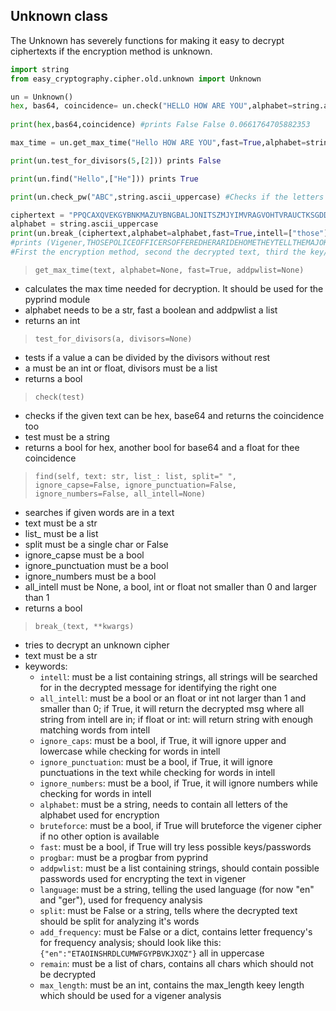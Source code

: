 ## Unknown class

The Unknown has severely functions for making it easy to decrypt ciphertexts if the encryption method is unknown.

```` python
import string
from easy_cryptography.cipher.old.unknown import Unknown

un = Unknown()
hex, bas64, coincidence= un.check("HELLO HOW ARE YOU",alphabet=string.ascii_uppercase) #checks if it could be hex and base64 
                                                                                       #and calculates the coincidenc 
print(hex,bas64,coincidence) #prints False False 0.0661764705882353

max_time = un.get_max_time("Hello HOW ARE YOU",fast=True,alphabet=string.ascii_uppercase) #calculates the value for the pyprind bar

print(un.test_for_divisors(5,[2])) prints False

print(un.find("Hello",["He"])) prints True

print(un.check_pw("ABC",string.ascii_uppercase) #Checks if the letters of the pw is in the alphabet; prints True

ciphertext = "PPQCAXQVEKGYBNKMAZUYBNGBALJONITSZMJYIMVRAGVOHTVRAUCTKSGDDWUOXITLAZUVAVVRAZCVKBQPIWPOU"
alphabet = string.ascii_uppercase
print(un.break_(ciphertext,alphabet=alphabet,fast=True,intell=["those"], ignore_capse=True, ignore_punctuation=True, ignore_numbers=True, Bruteforce=False))
#prints (Vigener,THOSEPOLICEOFFICERSOFFEREDHERARIDEHOMETHEYTELLTHEMAJOKETHOSEBARBERSLENTHERALOTOFMONEY,WICK) 
#First the encryption method, second the decrypted text, third the key/password
````
   
> ``get_max_time(text, alphabet=None, fast=True, addpwlist=None)``   

- calculates the max time needed for decryption. It should be used for the pyprind module  
- alphabet needs to be a str, fast a boolean and addpwlist a list  
- returns an int  

> ``test_for_divisors(a, divisors=None)``   

- tests if a value a can be divided by the divisors without rest  
- a must be an int or float, divisors must be a list  
- returns a bool  

> ``check(test)``   

- checks if the given text can be hex, base64 and returns the coincidence too  
- test must be a string  
- returns a bool for hex, another bool for base64 and a float for thee coincidence  

> ``find(self, text: str, list_: list, split=" ", ignore_capse=False, ignore_punctuation=False, ignore_numbers=False, all_intell=None)``   

- searches if given words are in a text  
- text must be a str  
- list_ must be a list  
- split must be a single char or False  
- ignore_capse must be a bool  
- ignore_punctuation must be a bool  
- ignore_numbers must be a bool  
- all_intell must be None, a bool, int or float not smaller than 0 and larger than 1  
- returns a bool  

> ``break_(text, **kwargs)``   

- tries to decrypt an unknown cipher  
- text must be a str  
- keywords:  
    - `intell`: must be a list containing strings, all strings will be searched for in the decrypted message for identifying the right one  
    - `all_intell`: must be a bool or an float or int not larger than 1 and smaller than 0; if True, it will return the decrypted msg where all string from intell are in; if float or int: will return string with enough matching words from intell  
    - `ignore_caps`: must be a bool, if True, it will ignore upper and lowercase while checking for words in intell  
    - `ignore_punctuation`: must be a bool, if True, it will ignore punctuations in the text while checking for words in intell  
    - `ignore_numbers`: must be a bool, if True, it will ignore numbers while checking for words in intell  
    - `alphabet`: must be a string, needs to contain all letters of the alphabet used for encryption  
    - `bruteforce`: must be a bool, if True will bruteforce the vigener cipher if no other option is available  
    - `fast`: must be a bool, if True will try less possible keys/passwords  
    - `progbar`: must be a progbar from pyprind  
    - `addpwlist`: must be a list containing strings, should contain possible passwords used for encrypting the text in vigener  
    - `language`: must be a string, telling the used language (for now "en" and "ger"), used for frequency analysis  
    - `split`: must be False or a string, tells where the decrypted text should be split for analyzing it's words  
    - `add_frequency`: must be False or a dict, contains letter frequency's for frequency analysis; should look like this: `{"en":"ETAOINSHRDLCUMWFGYPBVKJXQZ"}` all in uppercase  
    - `remain`: must be a list of chars, contains all chars which should not be decrypted  
    - `max_length`: must be an int, contains the max_length keey length which should be used for a vigener analysis  
